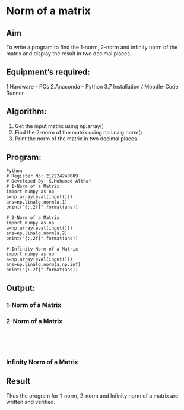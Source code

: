 # Norm of a matrix
## Aim
To write a program to find the 1-norm, 2-norm and infinity norm of the matrix and display the result in two decimal places.
## Equipment’s required:
1.Hardware – PCs
2.Anaconda – Python 3.7 Installation / Moodle-Code Runner
## Algorithm:
1. Get the input matrix using np.array()   
2. Find the 2-norm of the matrix using np.linalg.norm()
3. Print the norm of the matrix in two decimal places.
## Program:
```
Python
# Register No: 212224240089
# Developed By: K.Mohamed Althaf
# 1-Norm of a Matrix
import numpy as np
a=np.array(eval(input()))
ans=np.linalg.norm(a,1)
print("{:.2f}".format(ans))

# 2-Norm of a Matrix
import numpy as np
a=np.array(eval(input()))
ans=np.linalg.norm(a,2)
print("{:.2f}".format(ans))

# Infinity Norm of a Matrix
import numpy as np
a=np.array(eval(input()))
ans=np.linalg.norm(a,np.inf)
print("{:.2f}".format(ans))

```
## Output:
### 1-Norm of a Matrix

### 2-Norm of a Matrix
<br>
<br>
<br>

### Infinity Norm of a Matrix


## Result
Thus the program for 1-norm, 2-norm and Infinity norm of a matrix are written and verified.
